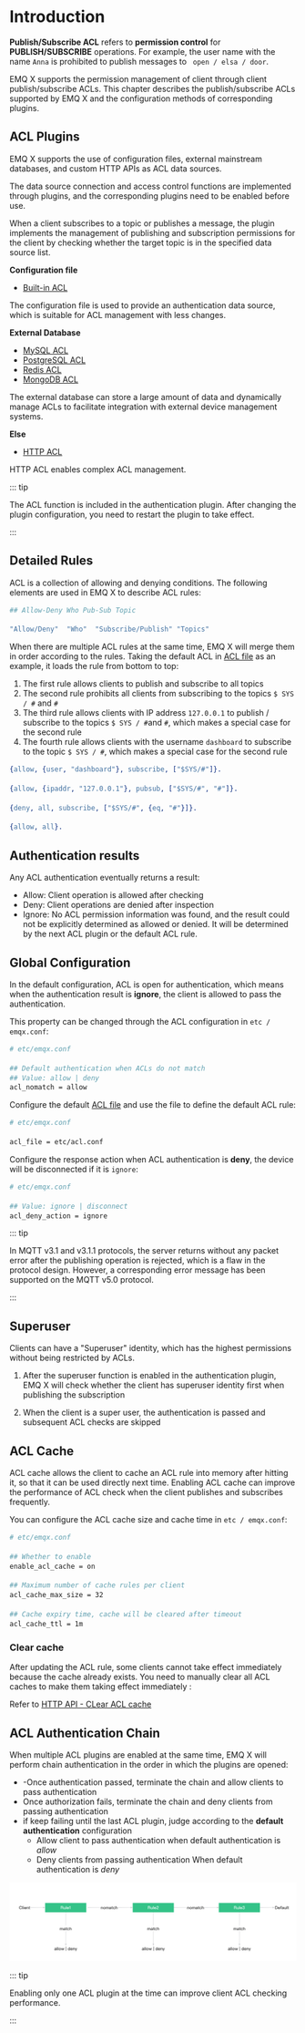 # Introduction

**Publish/Subscribe ACL** refers to **permission control**  for  **PUBLISH/SUBSCRIBE** operations. For example, the user name with the name `Anna` is prohibited to publish messages to ` open / elsa / door`.

EMQ X supports the permission management of client through client publish/subscribe ACLs. This chapter describes the publish/subscribe ACLs supported by EMQ X and the configuration methods of corresponding plugins.


## ACL Plugins

EMQ X supports the use of configuration files, external mainstream databases, and custom HTTP APIs as ACL data sources.

The data source connection and access control functions are implemented through plugins, and the corresponding plugins need to be enabled before use.

When a client subscribes to a topic or publishes a message, the plugin implements the management of publishing and subscription permissions for the client by checking whether the target topic is in the specified data source list.



**Configuration file**

* [Built-in ACL](./acl-file.md)

The configuration file is used to provide an authentication data source, which is suitable for ACL management with less changes.



**External Database**

* [MySQL ACL](./acl-mysql.md)
* [PostgreSQL ACL](./acl-postgres.md)
* [Redis ACL](./acl-redis.md)
* [MongoDB ACL](./acl-mongodb.md)

The external database can store a large amount of data and dynamically manage ACLs to facilitate integration with external device management systems.



**Else**

* [HTTP ACL](./acl-http.md)

HTTP ACL enables complex ACL management.



::: tip 

The ACL function is included in the authentication plugin. After changing the plugin configuration, you need to restart the plugin to take effect.

:::




## Detailed Rules

ACL is a collection of allowing and denying conditions. The following elements are used in EMQ X to describe ACL rules:

```bash
## Allow-Deny Who Pub-Sub Topic

"Allow/Deny"  "Who"  "Subscribe/Publish" "Topics"
```

When there are multiple ACL rules at the same time, EMQ X will merge them in order according to the rules. Taking the default ACL in [ACL file](./acl-file.md) as an example, it loads the rule from bottom to top:

1. The first rule allows clients to publish and subscribe to all topics
2. The second rule prohibits all clients from subscribing to the topics `$ SYS / #` and `#`
3. The third rule allows clients with IP address `127.0.0.1` to publish / subscribe to the topics ` $ SYS / # `and ` # `, which makes a special case for the second rule
4. The fourth rule allows clients with the username `dashboard` to subscribe to the topic ` $ SYS / # `, which makes a special case for the second rule

```erlang
{allow, {user, "dashboard"}, subscribe, ["$SYS/#"]}.

{allow, {ipaddr, "127.0.0.1"}, pubsub, ["$SYS/#", "#"]}.

{deny, all, subscribe, ["$SYS/#", {eq, "#"}]}.

{allow, all}.
```



## Authentication results

Any  ACL authentication eventually returns a result:

- Allow: Client operation is allowed after checking
- Deny: Client operations are denied after inspection
- Ignore: No ACL permission information was found, and the result could not be explicitly determined as allowed or denied. It will be determined by the next ACL plugin or the default ACL rule.



## Global Configuration

In the default configuration, ACL is open for authentication, which means when the authentication result is **ignore**, the client is allowed to pass the authentication.

This property can be changed through the ACL configuration in `etc / emqx.conf`:

```bash
# etc/emqx.conf

## Default authentication when ACLs do not match
## Value: allow | deny
acl_nomatch = allow
```

Configure the default  [ACL file](./acl-file.md) and use the file to define the default ACL rule:

```bash
# etc/emqx.conf

acl_file = etc/acl.conf
```

Configure the response action when ACL authentication is  **deny**, the device will be disconnected if it is `ignore`:

```bash
# etc/emqx.conf

## Value: ignore | disconnect
acl_deny_action = ignore
```

::: tip

In MQTT v3.1 and v3.1.1 protocols, the server returns without any packet error after the publishing operation is rejected, which is a flaw in the protocol design. However, a corresponding error message has been supported on the MQTT v5.0 protocol.

:::


## Superuser

Clients can have a "Superuser" identity, which has the highest permissions without being restricted by ACLs.

1. After the superuser function is enabled in the authentication plugin, EMQ X will check whether the client  has superuser identity first when publishing the subscription

2. When the client is a super user, the authentication is passed and subsequent ACL checks are skipped


## ACL Cache

ACL cache allows the client to cache an ACL rule into memory after hitting it, so that it can be used directly next time. Enabling ACL cache can improve the performance of ACL check when the client publishes and subscribes frequently.

You can configure the ACL cache size and cache time in `etc / emqx.conf`:

```bash
# etc/emqx.conf

## Whether to enable
enable_acl_cache = on

## Maximum number of cache rules per client
acl_cache_max_size = 32

## Cache expiry time, cache will be cleared after timeout
acl_cache_ttl = 1m
```


### Clear cache

After updating the ACL rule, some clients cannot take effect immediately because the cache already exists. You need to manually clear all ACL caches to make them taking effect immediately :

Refer to [HTTP API - CLear ACL cache](http-api.md#endpoint-get-acl-cache)


## ACL Authentication Chain

When multiple ACL plugins are enabled at the same time, EMQ X will perform chain authentication in the order in which the plugins are opened:
- -Once authentication passed, terminate the chain and allow clients to pass authentication
- Once authorization fails, terminate the chain and deny clients from passing authentication
- if keep failing until the last ACL plugin, judge according to the **default authentication** configuration
  - Allow client to pass authentication when default authentication is *allow*
  - Deny clients from passing authentication When default authentication is *deny*


![_images/guide_3.png](./assets/guide_3.png)

<!-- replace -->

::: tip 

Enabling only one ACL plugin at the time can improve client ACL checking performance.

:::


